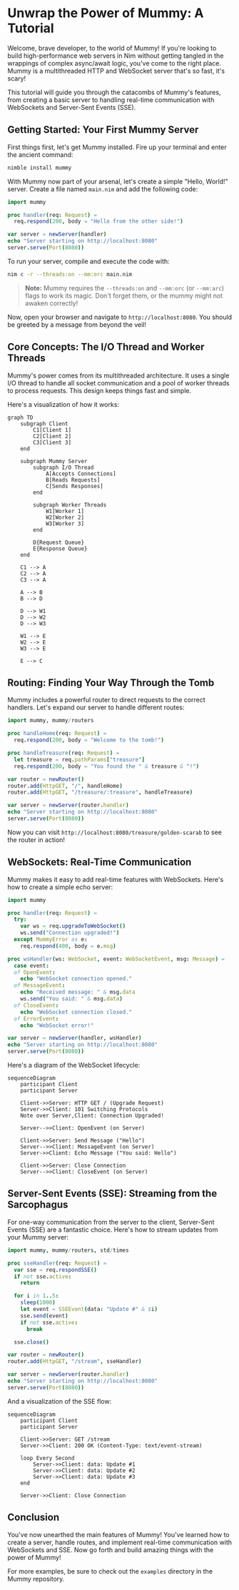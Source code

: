 # Unwrap the Power of Mummy: A Tutorial

Welcome, brave developer, to the world of Mummy! If you're looking to build high-performance web servers in Nim without getting tangled in the wrappings of complex async/await logic, you've come to the right place. Mummy is a multithreaded HTTP and WebSocket server that's so fast, it's scary!

This tutorial will guide you through the catacombs of Mummy's features, from creating a basic server to handling real-time communication with WebSockets and Server-Sent Events (SSE).

## Getting Started: Your First Mummy Server

First things first, let's get Mummy installed. Fire up your terminal and enter the ancient command:

```bash
nimble install mummy
```

With Mummy now part of your arsenal, let's create a simple "Hello, World!" server. Create a file named `main.nim` and add the following code:

```nim
import mummy

proc handler(req: Request) =
  req.respond(200, body = "Hello from the other side!")

var server = newServer(handler)
echo "Server starting on http://localhost:8080"
server.serve(Port(8080))
```

To run your server, compile and execute the code with:

```bash
nim c -r --threads:on --mm:orc main.nim
```

> **Note:** Mummy requires the `--threads:on` and `--mm:orc` (or `--mm:arc`) flags to work its magic. Don't forget them, or the mummy might not awaken correctly!

Now, open your browser and navigate to `http://localhost:8080`. You should be greeted by a message from beyond the veil!

## Core Concepts: The I/O Thread and Worker Threads

Mummy's power comes from its multithreaded architecture. It uses a single I/O thread to handle all socket communication and a pool of worker threads to process requests. This design keeps things fast and simple.

Here's a visualization of how it works:

```mermaid
graph TD
    subgraph Client
        C1[Client 1]
        C2[Client 2]
        C3[Client 3]
    end

    subgraph Mummy Server
        subgraph I/O Thread
            A[Accepts Connections]
            B[Reads Requests]
            C[Sends Responses]
        end

        subgraph Worker Threads
            W1[Worker 1]
            W2[Worker 2]
            W3[Worker 3]
        end

        D{Request Queue}
        E{Response Queue}
    end

    C1 --> A
    C2 --> A
    C3 --> A

    A --> B
    B --> D

    D --> W1
    D --> W2
    D --> W3

    W1 --> E
    W2 --> E
    W3 --> E

    E --> C
```

## Routing: Finding Your Way Through the Tomb

Mummy includes a powerful router to direct requests to the correct handlers. Let's expand our server to handle different routes:

```nim
import mummy, mummy/routers

proc handleHome(req: Request) =
  req.respond(200, body = "Welcome to the tomb!")

proc handleTreasure(req: Request) =
  let treasure = req.pathParams["treasure"]
  req.respond(200, body = "You found the " & treasure & "!")

var router = newRouter()
router.add(HttpGET, "/", handleHome)
router.add(HttpGET, "/treasure/:treasure", handleTreasure)

var server = newServer(router.handler)
echo "Server starting on http://localhost:8080"
server.serve(Port(8080))

```

Now you can visit `http://localhost:8080/treasure/golden-scarab` to see the router in action!

## WebSockets: Real-Time Communication

Mummy makes it easy to add real-time features with WebSockets. Here's how to create a simple echo server:

```nim
import mummy

proc handler(req: Request) =
  try:
    var ws = req.upgradeToWebSocket()
    ws.send("Connection upgraded!")
  except MummyError as e:
    req.respond(400, body = e.msg)

proc wsHandler(ws: WebSocket, event: WebSocketEvent, msg: Message) =
  case event:
  of OpenEvent:
    echo "WebSocket connection opened."
  of MessageEvent:
    echo "Received message: " & msg.data
    ws.send("You said: " & msg.data)
  of CloseEvent:
    echo "WebSocket connection closed."
  of ErrorEvent:
    echo "WebSocket error!"

var server = newServer(handler, wsHandler)
echo "Server starting on http://localhost:8080"
server.serve(Port(8080))
```

Here's a diagram of the WebSocket lifecycle:

```mermaid
sequenceDiagram
    participant Client
    participant Server

    Client->>Server: HTTP GET / (Upgrade Request)
    Server->>Client: 101 Switching Protocols
    Note over Server,Client: Connection Upgraded!

    Server-->>Client: OpenEvent (on Server)

    Client->>Server: Send Message ("Hello")
    Server-->>Client: MessageEvent (on Server)
    Server->>Client: Echo Message ("You said: Hello")

    Client->>Server: Close Connection
    Server-->>Client: CloseEvent (on Server)
```

## Server-Sent Events (SSE): Streaming from the Sarcophagus

For one-way communication from the server to the client, Server-Sent Events (SSE) are a fantastic choice. Here's how to stream updates from your Mummy server:

```nim
import mummy, mummy/routers, std/times

proc sseHandler(req: Request) =
  var sse = req.respondSSE()
  if not sse.active:
    return

  for i in 1..5:
    sleep(1000)
    let event = SSEEvent(data: "Update #" & $i)
    sse.send(event)
    if not sse.active:
      break

  sse.close()

var router = newRouter()
router.add(HttpGET, "/stream", sseHandler)

var server = newServer(router.handler)
echo "Server starting on http://localhost:8080"
server.serve(Port(8080))
```

And a visualization of the SSE flow:

```mermaid
sequenceDiagram
    participant Client
    participant Server

    Client->>Server: GET /stream
    Server->>Client: 200 OK (Content-Type: text/event-stream)

    loop Every Second
        Server->>Client: data: Update #1
        Server->>Client: data: Update #2
        Server->>Client: data: Update #3
    end

    Server->>Client: Close Connection
```

## Conclusion

You've now unearthed the main features of Mummy! You've learned how to create a server, handle routes, and implement real-time communication with WebSockets and SSE. Now go forth and build amazing things with the power of Mummy!

For more examples, be sure to check out the `examples` directory in the Mummy repository.
